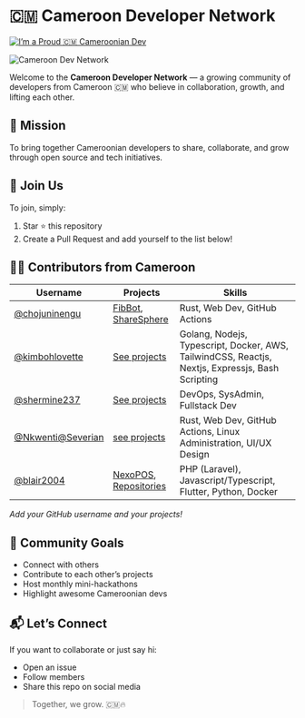# 🇨🇲 Cameroon Developer Network
[![I’m a Proud 🇨🇲 Cameroonian Dev](https://img.shields.io/badge/Cameroon-Dev-green)](https://github.com/chojuninengu/cameroon-developer-network)



![Cameroon Dev Network](https://img.shields.io/badge/Proud%20Cameroonian%20Dev-%F0%9F%87%A8%F0%9F%87%AC-green?style=for-the-badge)


Welcome to the **Cameroon Developer Network** — a growing community of developers from Cameroon 🇨🇲 who believe in collaboration, growth, and lifting each other.

## 🎯 Mission
To bring together Cameroonian developers to share, collaborate, and grow through open source and tech initiatives.

## 🤝 Join Us
To join, simply:
1. Star ⭐ this repository
2. Create a Pull Request and add yourself to the list below!

## 🧑‍💻 Contributors from Cameroon

| Username | Projects | Skills |
|----------|----------|--------|
| [@chojuninengu](https://github.com/chojuninengu) | [FibBot](https://github.com/chojuninengu/fibbot), [ShareSphere](https://github.com/chojuninengu/sharesphere) | Rust, Web Dev, GitHub Actions |
| [@kimbohlovette](https://github.com/kimbohlovette) | [See projects](https://kimbohlovette.vercel.app) | Golang, Nodejs, Typescript, Docker, AWS, TailwindCSS, Reactjs, Nextjs, Expressjs, Bash Scripting |
| [@shermine237](https://github.com/Shermine237) | [See projects](https://github.com/Shermine237?tab=repositories) | DevOps, SysAdmin, Fullstack Dev |
| [@Nkwenti@Severian](https://github.com/Nkwenti-Severian-Ndongtsop) | [see projects](https://nkwenti-severian-ndongtsop-a4rt-936t4g1ib.vercel.app) | Rust, Web Dev, GitHub Actions, Linux Administration, UI/UX Design |
| [@blair2004](https://github.com/blair2004) | [NexoPOS](https://github.com/blair2004/NexoPOS), [Repositories](https://github.com/blair2004/repositories) | PHP (Laravel), Javascript/Typescript, Flutter, Python, Docker |

_Add your GitHub username and your projects!_

## 📢 Community Goals
- Connect with others
- Contribute to each other’s projects
- Host monthly mini-hackathons
- Highlight awesome Cameroonian devs

## 📬 Let’s Connect
If you want to collaborate or just say hi:
- Open an issue
- Follow members
- Share this repo on social media

> Together, we grow. 🇨🇲🔥
